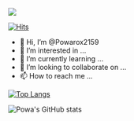 ![](https://komarev.com/ghpvc/?username=Powarox2159&style=flat&color=348AF4&label=Profile+Views)

[![Hits](https://hits.seeyoufarm.com/api/count/incr/badge.svg?url=https%3A%2F%2Fgithub.com%2FPowarox2159%2FTradingCryptoBot&count_bg=%2379C83D&title_bg=%23555555&icon=vue-dot-js.svg&icon_color=%23348AF4&title=Project+Views&edge_flat=false)](https://hits.seeyoufarm.com)

- 👋 Hi, I’m @Powarox2159
- 👀 I’m interested in ...
- 🌱 I’m currently learning ...
- 💞️ I’m looking to collaborate on ...
- 📫 How to reach me ...

[![Top Langs](https://github-readme-stats.vercel.app/api/top-langs/?username=Powarox2159&layout=compact)](https://github.com/Powarox2159/github-readme-stats)

![Powa's GitHub stats](https://github-readme-stats.vercel.app/api?username=Powarox2159&show_icons=true&theme=radical)


<!---
Powarox2159/Powarox2159 is a ✨ special ✨ repository because its `README.md` (this file) appears on your GitHub profile.
You can click the Preview link to take a look at your changes.
--->
